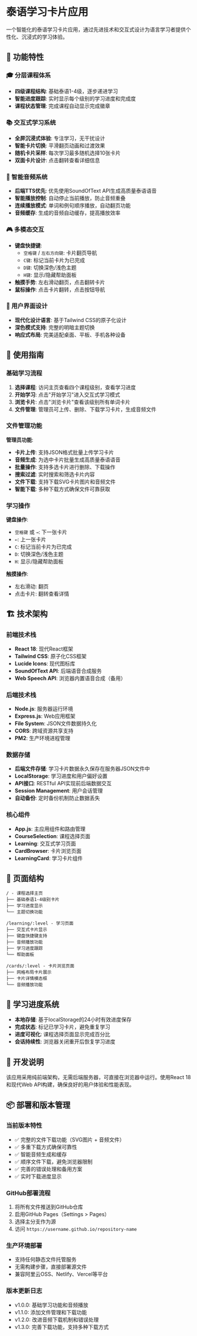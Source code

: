 # 泰语学习卡片应用

一个智能化的泰语学习卡片应用，通过先进技术和交互式设计为语言学习者提供个性化、沉浸式的学习体验。

## 🎯 功能特性

### 🎓 分层课程体系
- **四级课程结构**: 基础泰语1-4级，逐步递进学习
- **智能进度跟踪**: 实时显示每个级别的学习进度和完成度
- **课程状态管理**: 完成课程自动显示完成徽章

### 📚 交互式学习系统
- **全屏沉浸式体验**: 专注学习，无干扰设计
- **智能卡片切换**: 平滑翻页动画和过渡效果
- **随机卡片采样**: 每次学习最多随机选择10张卡片
- **双面卡片设计**: 点击翻转查看详细信息

### 🎵 智能音频系统
- **后端TTS优先**: 优先使用SoundOfText API生成高质量泰语语音
- **智能播放控制**: 自动停止当前播放，防止音频重叠
- **连续播放模式**: 单词和例句顺序播放，自动翻页功能
- **音频缓存**: 生成的音频自动缓存，提高播放效率

### 🎮 多模态交互
- **键盘快捷键**:
  - `空格键` / `左右方向键`: 卡片翻页导航
  - `C键`: 标记当前卡片为已完成
  - `D键`: 切换深色/浅色主题
  - `H键`: 显示/隐藏帮助面板
- **触摸手势**: 左右滑动翻页，点击翻转卡片
- **鼠标操作**: 点击卡片翻转，点击按钮导航

### 🎨 用户界面设计
- **现代化设计语言**: 基于Tailwind CSS的原子化设计
- **深色模式支持**: 完整的明暗主题切换
- **响应式布局**: 完美适配桌面、平板、手机各种设备

## 🚀 使用指南

### 基础学习流程

1. **选择课程**: 访问主页查看四个课程级别，查看学习进度
2. **开始学习**: 点击"开始学习"进入交互式学习模式
3. **浏览卡片**: 点击"浏览卡片"查看该级别所有单词卡片
4. **文件管理**: 管理员可上传、删除、下载学习卡片，生成音频文件

### 文件管理功能

**管理员功能**:
- **卡片上传**: 支持JSON格式批量上传学习卡片
- **音频生成**: 为选中卡片批量生成高质量泰语语音
- **批量操作**: 支持多选卡片进行删除、下载操作
- **搜索过滤**: 实时搜索和筛选卡片内容
- **文件下载**: 支持下载SVG卡片图片和音频文件
- **智能下载**: 多种下载方式确保文件可靠获取

### 学习操作

**键盘操作**:
- `空格键` 或 `→`: 下一张卡片
- `←`: 上一张卡片  
- `C`: 标记当前卡片为已完成
- `D`: 切换深色/浅色主题
- `H`: 显示/隐藏帮助面板

**触摸操作**:
- 左右滑动: 翻页
- 点击卡片: 翻转查看详情

## 🏗️ 技术架构

### 前端技术栈
- **React 18**: 现代React框架
- **Tailwind CSS**: 原子化CSS框架
- **Lucide Icons**: 现代图标库
- **SoundOfText API**: 后端语音合成服务
- **Web Speech API**: 浏览器内置语音合成（备用）

### 后端技术栈
- **Node.js**: 服务器运行环境
- **Express.js**: Web应用框架
- **File System**: JSON文件数据持久化
- **CORS**: 跨域资源共享支持
- **PM2**: 生产环境进程管理

### 数据存储
- **后端文件存储**: 学习卡片数据永久保存在服务器JSON文件中
- **LocalStorage**: 学习进度和用户偏好设置
- **API接口**: RESTful API实现前后端数据交互
- **Session Management**: 用户会话管理
- **自动备份**: 定时备份机制防止数据丢失

### 核心组件
- **App.js**: 主应用组件和路由管理
- **CourseSelection**: 课程选择页面
- **Learning**: 交互式学习页面
- **CardBrowser**: 卡片浏览页面
- **LearningCard**: 学习卡片组件

## 📱 页面结构

```
/ - 课程选择主页
├── 基础泰语1-4级别卡片
├── 学习进度显示
└── 主题切换功能

/learning/:level - 学习页面
├── 交互式卡片显示
├── 键盘快捷键支持
├── 音频播放功能
├── 学习进度跟踪
└── 帮助面板

/cards/:level - 卡片浏览页面
├── 网格布局卡片展示
├── 卡片详情模态框
└── 音频播放功能
```

## 🎯 学习进度系统

- **本地存储**: 基于localStorage的24小时有效进度保存
- **完成状态**: 标记已学习卡片，避免重复学习
- **进度可视化**: 课程选择页面显示完成百分比
- **会话持续性**: 浏览器关闭重开后恢复学习进度

## 🔧 开发说明

该应用采用纯前端架构，无需后端服务器，可直接在浏览器中运行。使用React 18和现代Web API构建，确保良好的用户体验和性能表现。

## 📦 部署和版本管理

### 当前版本特性
- ✅ 完整的文件下载功能（SVG图片 + 音频文件）
- ✅ 多重下载方式确保可靠性
- ✅ 智能音频生成和缓存
- ✅ 顺序文件下载，避免浏览器限制
- ✅ 完善的错误处理和备用方案
- ✅ 实时下载进度显示

### GitHub部署流程
1. 将所有文件推送到GitHub仓库
2. 启用GitHub Pages（Settings > Pages）
3. 选择主分支作为源
4. 访问 `https://username.github.io/repository-name`

### 生产环境部署
- 支持任何静态文件托管服务
- 无需构建步骤，直接部署源文件
- 兼容阿里云OSS、Netlify、Vercel等平台

### 版本更新日志
- v1.0.0: 基础学习功能和音频播放
- v1.1.0: 添加文件管理和下载功能
- v1.2.0: 改进音频下载机制和错误处理
- v1.3.0: 完善下载功能，支持多种下载方式
